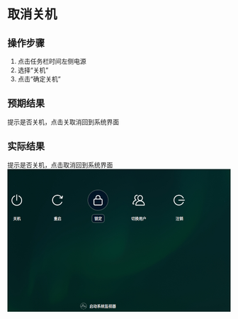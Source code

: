 # 取消关机

## 操作步骤

1. 点击任务栏时间左侧电源
2. 选择“关机”
3. 点击“确定关机”

## 预期结果

提示是否关机，点击关取消回到系统界面

## 实际结果

提示是否关机，点击取消回到系统界面
![取消关机](../img/取消关机.png)
